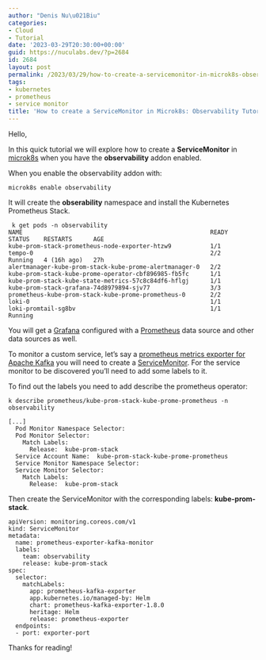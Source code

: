 ```yaml
---
author: "Denis Nu\u021Biu"
categories:
- Cloud
- Tutorial
date: '2023-03-29T20:30:00+00:00'
guid: https://nuculabs.dev/?p=2684
id: 2684
layout: post
permalink: /2023/03/29/how-to-create-a-servicemonitor-in-microk8s-observability-tutorial/
tags:
- kubernetes
- prometheus
- service monitor
title: 'How to create a ServiceMonitor in Microk8s: Observability Tutorial'
---
```

Hello,


In this quick tutorial we will explore how to create a **ServiceMonitor** in [microk8s](https://microk8s.io/) when you have the **observability** addon enabled.


When you enable the observability addon with:


```
microk8s enable observability
```


It will create the **obserability** namespace and install the Kubernetes Prometheus Stack.


```
 k get pods -n observability
NAME                                                     READY   STATUS    RESTARTS      AGE
kube-prom-stack-prometheus-node-exporter-htzw9           1/1    
tempo-0                                                  2/2     Running   4 (16h ago)   27h
alertmanager-kube-prom-stack-kube-prome-alertmanager-0   2/2  
kube-prom-stack-kube-prome-operator-cbf896985-fb5fc      1/1     
kube-prom-stack-kube-state-metrics-57c8c84df6-hflgj      1/1   
kube-prom-stack-grafana-74d8979894-sjv77                 3/3     
prometheus-kube-prom-stack-kube-prome-prometheus-0       2/2    
loki-0                                                   1/1   
loki-promtail-sg8bv                                      1/1     Running   
```


You will get a [Grafana](https://grafana.com/) configured with a [Prometheus](https://prometheus.io/) data source and other data sources as well.


To monitor a custom service, let’s say a [prometheus metrics exporter for Apache Kafka](https://github.com/danielqsj/kafka_exporter) you will need to create a [ServiceMonitor](https://docs.openshift.com/container-platform/4.10/rest_api/monitoring_apis/servicemonitor-monitoring-coreos-com-v1.html). For the service monitor to be discovered you’ll need to add some labels to it.


To find out the labels you need to add describe the prometheus operator:


```
k describe prometheus/kube-prom-stack-kube-prome-prometheus -n observability
```


```
[...]
  Pod Monitor Namespace Selector:
  Pod Monitor Selector:
    Match Labels:
      Release:  kube-prom-stack
  Service Account Name:  kube-prom-stack-kube-prome-prometheus
  Service Monitor Namespace Selector:
  Service Monitor Selector:
    Match Labels:
      Release:  kube-prom-stack
```


Then create the ServiceMonitor with the corresponding labels: **kube-prom-stack**.


```
apiVersion: monitoring.coreos.com/v1
kind: ServiceMonitor
metadata:
  name: prometheus-exporter-kafka-monitor
  labels:
    team: observability
    release: kube-prom-stack
spec:
  selector:
    matchLabels:
      app: prometheus-kafka-exporter
      app.kubernetes.io/managed-by: Helm
      chart: prometheus-kafka-exporter-1.8.0
      heritage: Helm
      release: prometheus-exporter
  endpoints:
  - port: exporter-port
```


Thanks for reading!